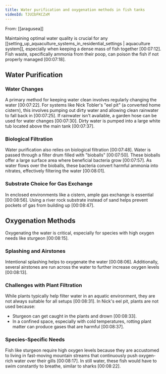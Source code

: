 ```yaml
---
title: Water purification and oxygenation methods in fish tanks
videoId: TJUIbFKCZxM
---
```


From: [[aragusea]] <br/> 

Maintaining optimal water quality is crucial for any [[setting_up_aquaculture_systems_in_residential_settings | aquaculture system]], especially when keeping a dense mass of fish together <a class="yt-timestamp" data-t="00:07:12">[00:07:12]</a>. Fish waste, specifically ammonia from their poop, can poison the fish if not properly managed <a class="yt-timestamp" data-t="00:07:18">[00:07:18]</a>.

## Water Purification

### Water Changes
A primary method for keeping water clean involves regularly changing the water <a class="yt-timestamp" data-t="00:07:22">[00:07:22]</a>. For systems like Nick Tobler's "eel pit" (a converted home cistern), this involves pumping out dirty water and allowing clean rainwater to fall back in <a class="yt-timestamp" data-t="00:07:25">[00:07:25]</a>. If rainwater isn't available, a garden hose can be used for water changes <a class="yt-timestamp" data-t="00:07:30">[00:07:30]</a>. Dirty water is pumped into a large white tub located above the main tank <a class="yt-timestamp" data-t="00:07:37">[00:07:37]</a>.

### Biological Filtration
Water purification also relies on biological filtration <a class="yt-timestamp" data-t="00:07:48">[00:07:48]</a>. Water is passed through a filter drum filled with "bioballs" <a class="yt-timestamp" data-t="00:07:50">[00:07:50]</a>. These bioballs offer a large surface area where beneficial bacteria grow <a class="yt-timestamp" data-t="00:07:57">[00:07:57]</a>. As water flows over the bioballs, these bacteria convert harmful ammonia into nitrates, effectively filtering the water <a class="yt-timestamp" data-t="00:08:01">[00:08:01]</a>.

### Substrate Choice for Gas Exchange
In enclosed environments like a cistern, ample gas exchange is essential <a class="yt-timestamp" data-t="00:08:56">[00:08:56]</a>. Using a river rock substrate instead of sand helps prevent pockets of gas from building up <a class="yt-timestamp" data-t="00:08:47">[00:08:47]</a>.

## Oxygenation Methods

Oxygenating the water is critical, especially for species with high oxygen needs like sturgeon <a class="yt-timestamp" data-t="00:08:15">[00:08:15]</a>.

### Splashing and Airstones
Intentional splashing helps to oxygenate the water <a class="yt-timestamp" data-t="00:08:06">[00:08:06]</a>. Additionally, several airstones are run across the water to further increase oxygen levels <a class="yt-timestamp" data-t="00:08:13">[00:08:13]</a>.

### Challenges with Plant Filtration
While plants typically help filter water in an aquatic environment, they are not always suitable for all setups <a class="yt-timestamp" data-t="00:08:31">[00:08:31]</a>. In Nick's eel pit, plants are not used because:
*   Sturgeon can get caught in the plants and drown <a class="yt-timestamp" data-t="00:08:33">[00:08:33]</a>.
*   In a confined space, especially with cold temperatures, rotting plant matter can produce gases that are harmful <a class="yt-timestamp" data-t="00:08:37">[00:08:37]</a>.

### Species-Specific Needs
Fish like sturgeon require high oxygen levels because they are accustomed to living in fast-moving mountain streams that continuously push oxygen-rich water over their gills <a class="yt-timestamp" data-t="00:08:17">[00:08:17]</a>. In still water, these fish would have to swim constantly to breathe, similar to sharks <a class="yt-timestamp" data-t="00:08:22">[00:08:22]</a>.